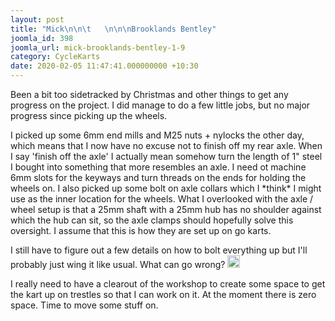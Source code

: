 ```yaml
---
layout: post
title: "Mick\n\n\t   \n\n\nBrooklands Bentley"
joomla_id: 398
joomla_url: mick-brooklands-bentley-1-9
category: CycleKarts
date: 2020-02-05 11:47:41.000000000 +10:30
---
```

<div class="es-stream-content  es-story--bg-0">Been a bit too sidetracked by Christmas and other things to get any progress on the project. I did manage to do a few little jobs, but no major progress since picking up the wheels.<p>I picked up some 6mm end mills and M25 nuts + nylocks the other day, which means that I now have no excuse not to finish off my rear axle. When I say 'finish off the axle' I actually mean somehow turn the length of 1" steel I bought into something that more resembles an axle. I need ot machine 6mm slots for the keyways and turn threads on the ends for holding the wheels on. I also picked up some bolt on axle collars which I *think* I might use as the inner location for the wheels. What I overlooked with the axle / wheel setup is that a 25mm shaft with a 25mm hub has no shoulder against which the hub can sit, so the axle clamps should hopefully solve this oversight. I assume that this is how they are set up on go karts.</p><p>I still have to figure out a few details on how to bolt everything up but I'll probably just wing it like usual. What can go wrong? <img class="emoji" width="20" height="20" src="https://cyclekarts.com.au/media/com_easysocial/images/icons/emoji/lol.png" alt="" /></p><p>I really need to have a clearout of the workshop to create some space to get the kart up on trestles so that I can work on it. At the moment there is zero space. Time to move some stuff on.										</p></div>
